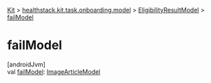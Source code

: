 
[Kit](../../../kit.html) > [healthstack.kit.task.onboarding.model](../index.html) > [EligibilityResultModel](index.html) > [failModel](fail-model.html)



# failModel



[androidJvm]\
val [failModel](fail-model.html): [ImageArticleModel](../../healthstack.kit.task.base/-image-article-model/index.html)




